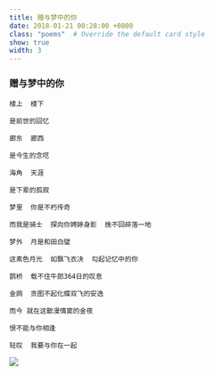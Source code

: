 ```yaml
---
title: 赠与梦中的你
date: 2018-01-21 00:28:00 +0800
class: "poems"  # Override the default card style
show: true
width: 3
---
```


### 赠与梦中的你

```angular2html
楼上  楼下

是前世的回忆

廊东  廊西

是今生的念呓

海角  天涯

是下辈的孤寂

梦里  你是不朽传奇

而我是骑士  探向你娉婷身影  挽不回碎落一地

梦外  月是和田白璧

这素色月光  如飘飞衣决  勾起记忆中的你

鹊桥  载不住牛郎364日的叹息

金鹧  贪图不起化蝶双飞的安逸

而今 就在这散漫情窦的金夜

恨不能与你相逢

轻叹  我要与你在一起
```
<div>
<img src="{{ 'assets/images/poems/dream_u.jfif' | relative_url }}" class="img-fluid rounded" >
</div>
